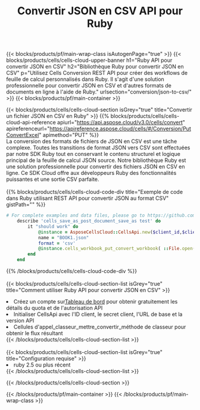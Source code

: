 ﻿---
title:  Convertir JSON en CSV API pour Ruby
description:  Utilisation du SDK Cloud Aspose.Cells pour Ruby pour convertir le fichier au format JSON en fichier au format CSV.
url: /fr/ruby/conversion/json-to-csv/
---
{{< blocks/products/pf/main-wrap-class isAutogenPage="true" >}}
{{< blocks/products/cells/cells-cloud-upper-banner h1="Ruby API pour convertir JSON en CSV" h2="Bibliothèque Ruby pour convertir JSON en CSV" p="Utilisez Cells Conversion REST API pour créer des workflows de feuille de calcul personnalisés dans Ruby. Il s\'agit d\'une solution professionnelle pour convertir JSON en CSV et d\'autres formats de documents en ligne à l\'aide de Ruby." urlsection="conversion/json-to-csv/" >}}
{{< blocks/products/pf/main-container >}}

{{< blocks/products/cells/cells-cloud-section isGrey="true" title="Convertir un fichier JSON en CSV en Ruby" >}}
{{% blocks/products/cells/cells-cloud-api-reference apiurl="https://api.aspose.cloud/v3.0/cells/convert" apireferenceurl="https://apireference.aspose.cloud/cells/#/Conversion/PutConvertExcel" apimethod="PUT" %}}
<br/>
La conversion des formats de fichiers de JSON en CSV est une tâche complexe. Toutes les transitions de format JSON vers CSV sont effectuées par notre SDK Ruby tout en conservant le contenu structurel et logique principal de la feuille de calcul JSON source. Notre bibliothèque Ruby est une solution professionnelle pour convertir des fichiers JSON en CSV en ligne. Ce SDK Cloud offre aux développeurs Ruby des fonctionnalités puissantes et une sortie CSV parfaite.
<br/>
<br/>
{{% blocks/products/cells/cells-cloud-code-div title="Exemple de code dans Ruby utilisant REST API pour convertir JSON au format CSV" gistPath="" %}}
 
```ruby
# For complete examples and data files, please go to https://github.com/aspose-cells-cloud/aspose-cells-cloud-ruby/
    describe 'cells_save_as_post_document_save_as test' do
        it "should work" do
            @instance = AsposeCellsCloud::CellsApi.new($client_id,$client_secret,"v3.0","https://api.aspose.cloud/")
            name = "BOOK1.json"
            format = 'csv'
            @instance.cells_workbook_put_convert_workbook( ::File.open(File.expand_path("data/"+name),"r")  {|io| io.read(io.size) },{:format=>format})     
        end
    end
```
 
{{% /blocks/products/cells/cells-cloud-code-div %}}
<br/>
<br/>
{{< blocks/products/cells/cells-cloud-section-list isGrey="true" title="Comment utiliser Ruby API pour convertir JSON en CSV" >}}
<li> Créez un compte sur<a href="https://dashboard.aspose.cloud/">Tableau de bord</a> pour obtenir gratuitement les détails du quota et de l'autorisation API</li>
<li>Initialiser CellsApi avec l'ID client, le secret client, l'URL de base et la version API</li>
<li>Cellules d'appel_classeur_mettre_convertir_méthode de classeur pour obtenir le flux résultant</li>
{{< /blocks/products/cells/cells-cloud-section-list >}}
<br/>
<br/>
{{< blocks/products/cells/cells-cloud-section-list isGrey="true" title="Configuration requise" >}}
<li>ruby 2.5 ou plus récent</li>
{{< /blocks/products/cells/cells-cloud-section-list >}}

{{< /blocks/products/cells/cells-cloud-section >}}

{{< /blocks/products/pf/main-container >}}
{{< /blocks/products/pf/main-wrap-class >}}

